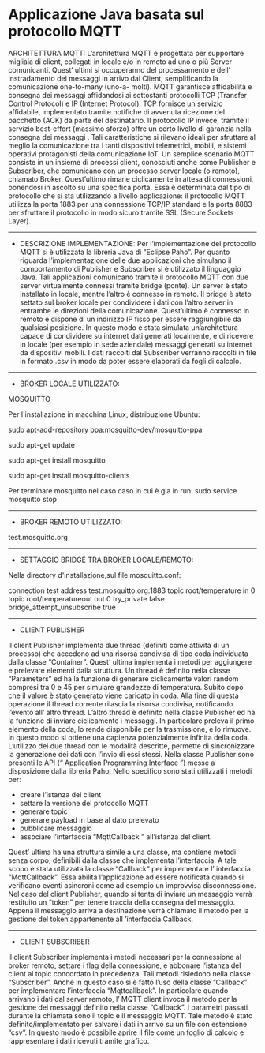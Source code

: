 # Applicazione Java basata sul protocollo MQTT 

ARCHITETTURA MQTT:
L’architettura MQTT è progettata per supportare migliaia di client, collegati in locale e/o in remoto ad uno o più Server comunicanti. Quest‘ ultimi si occuperanno del processamento e dell’ instradamento dei messaggi in arrivo dai Client,  semplificando la comunicazione one-to-many (uno-a- molti). 
MQTT garantisce affidabilità e consegna dei messaggi affidandosi ai sottostanti protocolli TCP (Transfer Control Protocol) e IP (Internet Protocol). TCP fornisce un servizio affidabile, implementato tramite notifiche di avvenuta ricezione del pacchetto (ACK) da parte del destinatario. Il protocollo IP invece, tramite il servizio best-effort (massimo sforzo) offre un certo livello di garanzia nella consegna dei messaggi .
Tali caratteristiche si rilevano ideali per sfruttare al meglio la comunicazione tra i tanti dispositivi telemetrici, mobili, e sistemi operativi protagonisti della comunicazione  IoT. 
Un semplice scenario MQTT consiste in un insieme di processi client, conosciuti anche come Publisher e Subscriber, che comunicano con un processo server locale (o remoto), chiamato Broker. Quest’ultimo rimane ciclicamente in attesa di connessioni, ponendosi in ascolto su una specifica porta. Essa è determinata dal tipo di protocollo che si sta utilizzando a livello applicazione: il protocollo MQTT utilizza la porta 1883 per una connessione TCP/IP standard e la porta 8883 per sfruttare il protocollo in modo sicuro tramite SSL (Secure Sockets Layer). 

--------------------------------------------------------
- DESCRIZIONE IMPLEMENTAZIONE:
Per l’implementazione del protocollo MQTT si è utilizzata la libreria Java di “Eclipse Paho”. 
Per quanto riguarda l’implementazione delle due applicazioni che simulano il comportamento di Publisher e Subscriber si è utilizzato il linguaggio Java. 
Tali applicazioni comunicano tramite il protocollo MQTT con due server virtualmente connessi tramite bridge (ponte). Un server è stato installato in locale, mentre l’altro è connesso in remoto.
Il bridge è stato settato sul broker locale per condividere i dati con l’altro server in entrambe le direzioni della comunicazione. Quest’ultimo è connesso in remoto e dispone di un indirizzo IP fisso per essere raggiungibile da qualsiasi posizione. In questo modo è stata simulata un’architettura capace  di condividere su internet dati generati localmente, e di ricevere in locale (per esempio in sede aziendale) messaggi generati su internet da dispositivi mobili.
I dati raccolti dal Subscriber verranno raccolti in file in formato .csv in modo da poter essere elaborati da fogli di calcolo.

------------------------------------------------------
- BROKER LOCALE UTILIZZATO:

MOSQUITTO

Per l'installazione in macchina Linux, distribuzione Ubuntu:

sudo apt-add-repository ppa:mosquitto-dev/mosquitto-ppa

sudo apt-get update

sudo apt-get install mosquitto

sudo apt-get install mosquitto-clients

Per terminare mosquitto nel caso caso in cui è gia in run:
sudo service mosquitto stop

------------------------------------------------------
- BROKER REMOTO UTILIZZATO:

test.mosquitto.org

------------------------------------------------------

- SETTAGGIO BRIDGE TRA BROKER LOCALE/REMOTO:

Nella directory d'installazione,sul file mosquitto.conf:

connection test
address test.mosquitto.org:1883
topic root/temperature in 0 
topic root/temperatureout out 0 
try_private false
bridge_attempt_unsubscribe true

-----------------------------------------------------

- CLIENT PUBLISHER

Il client Publisher implementa due thread (definiti come attività di un processo) che accedono ad una risorsa condivisa di tipo coda individuata dalla classe “Container”. Quest’ ultima implementa i metodi per aggiungere e prelevare elementi dalla struttura. Un thread è definito nella classe “Parameters”  ed ha la funzione di generare ciclicamente valori random compresi tra 0 e 45 per simulare grandezze di temperatura. Subito dopo che il valore è stato generato viene caricato in coda.  Alla fine di questa operazione il thread corrente rilascia la risorsa condivisa, notificando l’evento all’ altro thread. 
L’altro thread è definito nella classe Publisher ed ha la funzione di  inviare ciclicamente i messaggi. In particolare preleva il primo elemento della coda, lo rende disponibile per la trasmissione, e lo rimuove. In questo modo si ottiene una capienza potenzialmente infinita della coda.
L’utilizzo dei due thread con le modalità descritte, permette di sincronizzare la generazione dei dati con l’invio di essi stessi.
Nella classe Publisher sono presenti le API (“ Application Programming Interface ”) messe a disposizione dalla libreria Paho. Nello specifico sono stati utilizzati  i metodi per:

- creare l’istanza del client
- settare la versione del protocollo MQTT 
- generare topic
- generare payload in base al dato prelevato
- pubblicare messaggio
- associare l’interfaccia “MqttCallback ” all’istanza del client.

Quest’ ultima ha una struttura simile a una classe, ma contiene metodi senza corpo, definibili dalla classe che implementa l’interfaccia.
A tale scopo è stata utilizzata la classe “Callback“ per implementare l’ interfaccia “MqttCallback”. Essa abilita l’applicazione ad essere notificata quando si verificano eventi asincroni come ad esempio un improvvisa disconnessione. Nel caso del client Publisher, quando si tenta di inviare un messaggio verrà restituito un “token” per tenere traccia della consegna del messaggio. Appena il messaggio arriva a destinazione verrà chiamato il metodo per la gestione del token appartenente all ’interfaccia Callback.



--------------------------------------------

- CLIENT SUBSCRIBER

Il client Subscriber implementa i metodi necessari per la connessione al broker remoto, settare i flag della connessione, e abbonare l’istanza del client al topic concordato in precedenza. Tali metodi risiedono nella classe “Subscriber”.
Anche in questo caso si è fatto l’uso della classe “Callback”  per implementare l’interfaccia “Mqttcallback”. In particolare  quando arrivano i dati dal server remoto, l’ MQTT client invoca il metodo per la gestione dei messaggi definito nella classe “Callback”. I parametri passati durante la chiamata sono il topic e il messaggio MQTT. 
Tale metodo è stato definito/implementato per salvare i dati in arrivo su un file con estensione “csv”. In questo modo è possibile aprire il file come un foglio di calcolo e rappresentare i dati ricevuti tramite grafico.


